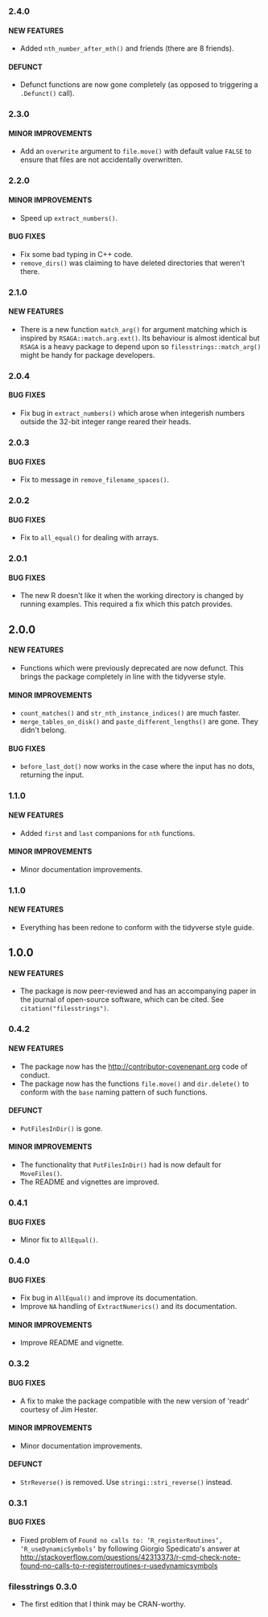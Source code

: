 ### 2.4.0

#### NEW FEATURES
* Added `nth_number_after_mth()` and friends (there are 8 friends).

#### DEFUNCT
* Defunct functions are now gone completely (as opposed to triggering a `.Defunct()` call).



### 2.3.0

#### MINOR IMPROVEMENTS
* Add an `overwrite` argument to `file.move()` with default value `FALSE` to ensure that files are not accidentally overwritten.


### 2.2.0

#### MINOR IMPROVEMENTS
* Speed up `extract_numbers()`.

#### BUG FIXES
* Fix some bad typing in C++ code.
* `remove_dirs()` was claiming to have deleted directories that weren't there.


### 2.1.0

#### NEW FEATURES
* There is a new function `match_arg()` for argument matching which is inspired by  `RSAGA::match.arg.ext()`. Its behaviour is almost identical but `RSAGA` is a heavy package to depend upon so `filesstrings::match_arg()` might be handy for package developers.


### 2.0.4

#### BUG FIXES
* Fix bug in `extract_numbers()` which arose when integerish numbers outside the 32-bit integer range reared their heads.


### 2.0.3

#### BUG FIXES
* Fix to message in `remove_filename_spaces()`.


### 2.0.2

#### BUG FIXES
* Fix to `all_equal()` for dealing with arrays.


### 2.0.1

#### BUG FIXES
* The new R doesn't like it when the working directory is changed by running examples. This required a fix which this patch provides.


## 2.0.0

#### NEW FEATURES
* Functions which were previously deprecated are now defunct. This brings the package completely in line with the tidyverse style.

#### MINOR IMPROVEMENTS
* `count_matches()` and `str_nth_instance_indices()` are much faster.
* `merge_tables_on_disk()` and `paste_different_lengths()` are gone. They didn't belong.

#### BUG FIXES
* `before_last_dot()` now works in the case where the input has no dots, returning the input.


### 1.1.0

#### NEW FEATURES
* Added `first` and `last` companions for `nth` functions.

#### MINOR IMPROVEMENTS
* Minor documentation improvements.


### 1.1.0

#### NEW FEATURES
* Everything has been redone to conform with the tidyverse style guide.


## 1.0.0

#### NEW FEATURES
* The package is now peer-reviewed and has an accompanying paper in the journal of open-source software, which can be cited. See `citation("filesstrings")`.


### 0.4.2

#### NEW FEATURES
* The package now has the http://contributor-covenenant.org code of conduct.
* The package now has the functions `file.move()` and `dir.delete()` to conform with the `base` naming pattern of such functions.

#### DEFUNCT
* `PutFilesInDir()` is gone.

#### MINOR IMPROVEMENTS
* The functionality that `PutFilesInDir()` had is now default for `MoveFiles()`.
* The README and vignettes are improved.


### 0.4.1

#### BUG FIXES
* Minor fix to `AllEqual()`.


### 0.4.0

#### BUG FIXES
* Fix bug in `AllEqual()` and improve its documentation.
* Improve `NA` handling of `ExtractNumerics()` and its documentation.

#### MINOR IMPROVEMENTS
* Improve README and vignette.


### 0.3.2

#### BUG FIXES
* A fix to make the package compatible with the new version of 'readr' courtesy of Jim Hester.

#### MINOR IMPROVEMENTS
* Minor documentation improvements.

#### DEFUNCT
* `StrReverse()` is removed. Use `stringi::stri_reverse()` instead.


### 0.3.1

#### BUG FIXES
* Fixed problem of
`Found no calls to: ‘R_registerRoutines’, ‘R_useDynamicSymbols’`
by following Giorgio Spedicato's answer at
http://stackoverflow.com/questions/42313373/r-cmd-check-note-found-no-calls-to-r-registerroutines-r-usedynamicsymbols


### filesstrings 0.3.0
* The first edition that I think may be CRAN-worthy.
